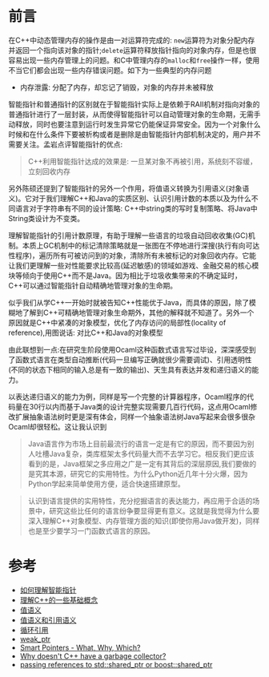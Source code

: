 
# 前言
在C++中动态管理内存的操作是由一对运算符完成的: `new`运算符为对象分配内存并返回一个指向该对象的指针;`delete`运算符释放指针指向的对象内存，但是也很容易出现一些内存管理上的问题。和C中管理内存的`malloc`和`free`操作一样，使用不当它们都会出现一些内存错误问题。如下为一些典型的内存问题

* 内存泄露: 分配了内存，却忘记了销毁，对象的内存并未被释放

智能指针和普通指针的区别就在于智能指针实际上是依赖于RAII机制对指向对象的普通指针进行了一层封装，从而使得智能指针可以自动管理对象的生命期，无需手动释放，同时也要注意到运行时发生异常它仍能保证异常安全。因为一个对象什么时候和在什么条件下要被析构或者是删除是由智能指针内部机制决定的，用户并不需要关注。孟岩点评智能指针的优点:

> C++利用智能指针达成的效果是: 一旦某对象不再被引用，系统刻不容缓，立刻回收内存

另外陈硕还提到了智能指针的另外一个作用，将值语义转换为引用语义(对象语义)。它对于我们理解C++和Java的实质区别、认识引用计数的本质以及为什么不同语言对于字符串有不同的设计策略: C++中string类的写时复制策略、将Java中String类设计为不变类。
 

理解智能指针的引用计数原理，有助于理解一些语言的垃圾自动回收收集(GC)机制。本质上GC机制中的标记清除策略就是一张图在不停地进行深搜(执行有向可达性程序)，遍历所有可被访问到的对象，清除所有未被标记的对象回收内存。它能让我们更理解一些对性能要求比较高(延迟敏感)的领域如游戏、金融交易的核心模块等倾向于使用C++而不是Java。因为相比于垃圾收集带来的不确定延时，C++可以通过智能指针自动精确地管理对象的生命期。

似乎我们从学C++一开始时就被告知C++性能优于Java，而具体的原因，除了模糊地了解到C++可精确地管理对象生命期外，其他的解释就不知道了。另外一个原因就是C++中紧凑的对象模型，优化了内存访问的局部性(locality of reference),用图说话: 对比C++和Java的对象模型


由此联想到一点:在研究生阶段使用Ocaml这种函数式语言写过毕设，深深感受到了函数式语言在类型自动推断(代码一旦编写正确就很少需要调试)、引用透明性(不同的状态下相同的输入总是有一致的输出)、天生具有表达并发和递归语义的能力。

以表达递归语义的能力为例，同样是写一个完整的计算器程序，Ocaml程序的代码量在30行以内而基于Java类的设计完整实现需要几百行代码，这点用Ocaml修改扩展抽象语法树时更是深有体会，同样一个抽象语法树Java写起来会很多很杂Ocaml却很轻松。这让我认识到

> Java语言作为市场上目前最流行的语言一定是有它的原因，而不要因为别人吐槽Java复杂，类库框架太多代码量大而不去学习它。相反我们更应该看到的是，Java框架之多应用之广是一定有其背后的深层原因,我们要做的是究其本源，研究它的实用特性。为什么Python近几年十分火爆，因为Python学起来简单使用方便，适合快速搭建原型。

> 认识到语言提供的实用特性，充分挖掘语言的表达能力，再应用于合适的场景中，研究这些比任何的语言纷争要显得更有意义。这就是我觉得为什么要深入理解C++对象模型、内存管理方面的知识(即使你用Java做开发)，同样也是至少要学习一门函数式语言的原因。


# 参考

* [如何理解智能指针](https://www.zhihu.com/question/20368881)
* [理解C++的一些基础概念](http://blog.csdn.net/jnu_simba/article/details/9323739)
* [值语义](http://www.cnblogs.com/Solstice/archive/2011/08/16/2141515.html)
* [值语义和引用语义](http://www.cnblogs.com/my_life/articles/3986243.html)
* [循环引用](http://blog.csdn.net/xtzmm1215/article/details/45868835)
* [weak_ptr](http://stackoverflow.com/tags/weak-ptr/hot)
* [Smart Pointers - What, Why, Which?](http://ootips.org/yonat/4dev/smart-pointers.html)
* [Why doesn't C++ have a garbage collector?](http://stackoverflow.com/questions/147130/why-doesnt-c-have-a-garbage-collector?lq=1)
* [passing references to std::shared_ptr or boost::shared_ptr](http://stackoverflow.com/questions/327573/c-passing-references-to-stdshared-ptr-or-boostshared-ptr?rq=1)